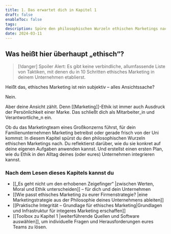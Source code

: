 ```yaml
---
title: 1. Das erwartet dich in Kapitel 1
draft: false
enableToc: false
tags: 
description: Spüre den philosophischen Wurzeln ethischen Marketings nach. Reflektiere darüber, wie du sie konkret auf deine eigenen Aufgaben anwenden kannst. Und erstelle einen Plan, wie du Ethik in den Alltag deines Unternehmen integrierst.
date: 2024-03-11
---
```

## Was heißt hier überhaupt „ethisch“?

> [!danger] Spoiler Alert:
> Es gibt keine verbindliche, allumfassende Liste von Taktiken, mit denen du in 10 Schritten ethisches Marketing in deinem Unternehmen etablierst.

Heißt das, ethisches Marketing ist rein subjektiv – alles Ansichtssache? 

Nein. 

Aber deine Ansicht zählt. Denn [[Marketing]]-Ethik ist immer auch Ausdruck der Persönlichkeit einer Marke. Das schließt dich als Mitarbeiter_in und Verantwortliche_n ein.

Ob du das Marketingteam eines Großkonzerns führst, für dein Familienunternehmen Marketing betreibst oder gerade frisch von der Uni kommst: In diesem Kapitel spürst du den philosophischen Wurzeln ethischen Marketings nach. Du reflektierst darüber, wie du sie konkret auf deine eigenen Aufgaben anwenden kannst. Und erstellst einen ersten Plan, wie du Ethik in den Alltag deines (oder eures) Unternehmen integrieren kannst.

### Nach dem Lesen dieses Kapitels kannst du

- [[„Es geht nicht um den erhobenen Zeigefinger“ |zwischen Werten, Moral und Ethik unterscheiden]] – für dich und dein Unternehmen
- [[Wie passt ethisches Marketing zu eurer Firmenstrategie? |eine Marketingstrategie aus der Philosophie deines Unternehmens ableiten]]
- [[Praktische Integrität – Grundlage für ethisches Marketing|Grundlagen und Infrastruktur für integeres Marketing erschaffen]]
- [[Toolbox zu Kapitel 1 |weiterführende Quellen und Software auswählen]], um individuelle Fragen und Herausforderungen eures Teams zu lösen.